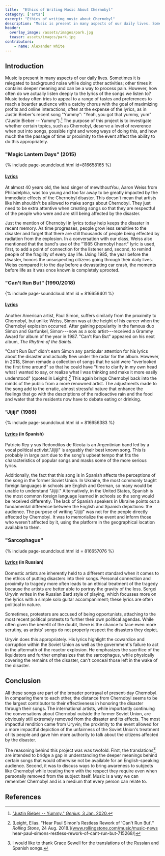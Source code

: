 ```yaml
---
title:  "Ethics of Writing Music About Chernobyl"
category: ['arts']
excerpt: "Ethics of writing music about Chernobyl"
description: "Music is present in many aspects of our daily lives. Sometimes it is relegated to background noise while doing other activities; other times it contains deeper meaning and can be a way to process pain."
header:
  overlay_image: /assets/images/park.jpg
  teaser: assets/images/park.jpg
contributors:
    - name: Alexander White
---
```



<!-- Soundcloud site https://soundcloud.com/alexander-white-758616380/tracks -->

## Introduction

Music is present in many aspects of our daily lives. Sometimes it is
relegated to background noise while doing other activities; other times
it contains deeper meaning and can be a way to process pain. However,
how often do we actually listen deeply to the lyrics of the songs we
listen to? Music today often tries to appeal to a range of tastes and
preferences to reach a boarder audience with a catchy chorus with the
goal of maximizing profits and online interactions, often at the expense
of the lyrics, as in Justin Bieber's recent song "Yummy": "Yeah, you got
that yummy, yum" ("Justin Bieber -- Yummy").[^1] The purpose of this project
is to investigate whether certain topics, such as Chernobyl, deserve a
level of reverence when put into songs, possible right and wrong ways of
doing this, and how much the the passage of time or proximity to the
event affect the ability to do this appropriately.

### "Magic Lantern Days" (2015)

{% include page-soundcloud.html id=816658165 %}

#### [Lyrics](https://genius.com/Mewithoutyou-magic-lantern-days-annotated)

At almost 40 years old, the lead singer of mewithoutYou, Aaron Weiss
from Philadelphia, was too young and too far away to be greatly impacted
by the immediate effects of the Chernobyl disaster. This doesn't mean
that artists like him shouldn't be allowed to make songs about
Chernobyl. They just need to be extra attentive when creating songs so
that they are respectful of the people who were and are still being
affected by the disaster.

Just the mention of Chernobyl in lyrics today help keeps the disaster in
recent memory. As time progresses, people grow less sensitive to the
disaster and forget that there are still thousands of people being
effected by radiation from the explosion. In a conversation with our
class, Weiss also mentioned that the band's use of the "1985 Chernobyl
heart" lyric is used, first, to add a point of connection for the
listener and, second, to remind people of the fragility of every day
life. Using 1985, the year before the disaster, honors the unsuspecting
citizens going through their daily lives. Weiss compared it to the day
before a devastating car crash, the moments before life as it was once
known is completely uprooted.

### "Can't Run But" (1990/2018)

{% include page-soundcloud.html id = 816659401 %}

#### [Lyrics](https://genius.com/Paul-simon-cant-run-but-2018-lyrics)

Another American artist, Paul Simon, suffers similarly from the
proximity to Chernobyl, but unlike Weiss, Simon was at the height of his
career when the Chernobyl explosion occurred. After gaining popularity
in the famous duo Simon and Garfunkel, Simon---now as a solo
artist---received a Grammy Award for album of the year in 1987. "Can't
Run But" appeared on his next album, *The Rhythm of the Saints*.

"Can't Run But" didn't earn Simon any particular attention for his
lyrics about the disaster and actually flew under the radar for the
album. However, in 2018, Simon remade a collection of songs that he said
were "overlooked the first time around" so that he could have "time to
clarify in my own head what I wanted to say, or realize what I was
thinking and make it more easily understood" (quoted in Leight).[^2] This
again brings Chernobyl back into the minds of the public from a more
renowned artist. The adjustments made to the song add to the erratic,
almost stressful nature that enhance the feelings that go with the
descriptions of the radioactive rain and the food and water that the
residents now have to debate eating or drinking.

### "Jijiji" (1986)

{% include page-soundcloud.html id = 816656383 %}

#### [Lyrics](https://genius.com/Patricio-rey-y-sus-redonditos-de-ricota-jijiji-lyrics) (in Spanish)


Patricio Rey y sus Redonditos de Ricota is an Argentinian band led by a
vocal political activist."Jijiji" is arguably their best known song.
This is probably in large part due to the song's upbeat tempo that fits
the characteristics of popular songs and masks some of the more serious
lyrics.

Additionally, the fact that this song is in Spanish affects the
perceptions of the song in the former Soviet Union. In Ukraine, the most
commonly taught foreign languages in schools are English and German, so
many would be unable to understand "Jijiji." Alternatively, in the
United States, Spanish is the most common foreign language learned in
schools so the song would be received differently. The lack of Spanish
speakers in Ukraine points out a fundamental difference between the
English and Spanish depictions: the audience. The purpose of writing
"Jijiji" was not for the people directly affected by Chernobyl. It was
to memorialize the event and inform those who weren't affected by it,
using the platform in the geographical location available to them.

### "Sarcophagus"

{% include page-soundcloud.html id = 816657076 %}

#### [Lyrics](http://pripyat.com/literature-and-art/bardy-chernobylya-suryvin.html) (in Russian)

Domestic artists are inherently held to a different standard when it
comes to the ethics of putting disasters into their songs. Personal
connection and proximity to tragedy more often leads to an ethical
treatment of the tragedy because the artists are better able to portray
the gravity of the loss. Sergei Uryvin writes in the Russian Bard style
of playing, which focusses more on the lyrics with a simple solo guitar
accompaniment; these lyrics are often political in nature.

Sometimes, protesters are accused of being opportunists, attaching to
the most recent political protests to further their own political
agendas. While often given the benefit of the doubt, there is the chance
to face even more scrutiny, as artists' songs do not properly respect
the disasters they depict.

Uryvin does this appropriately. His lyrics highlight the cowardice and
corruption within the Soviet Union as well as the government's failure
to act in the aftermath of the reactor explosion. He emphasizes the
sacrifice of the liquidators and further emphasizes that the
sarcophagus, while physically covering the remains of the disaster,
can't conceal those left in the wake of the disaster.

## Conclusion

All these songs are part of the broader portrayal of present-day
Chernobyl. In comparing them to each other, the distance from Chernobyl
seems to be the largest contributor to their effectiveness in honoring
the disaster through their songs. The international artists, while
importantly continuing the conversations about Chernobyl outside the
former Soviet Union, are obviously still extremely removed from the
disaster and its effects. The most impactful rendition came from Uryvin;
the proximity to the event allowed for a more impactful depiction of the
unfairness of the Soviet Union's treatment of its people and gave him
more authority to talk about the citizens affected by the disaster.

The reasoning behind this project was was twofold. First, the
translations[^3] are intended to bridge a gap in understanding the
deeper meanings behind certain songs that would otherwise not be
available for an English-speaking audience. Second, it was to discuss
ways to bring awareness to subjects like Chernobyl while treating them
with the respect they require even when personally removed from the
subject itself. Music is a way we can remember Chernobyl and is a medium
that every person can relate to.

## References

[^1]: ["Justin Bieber -- Yummy." *Genius*, 3 Jan. 2020.](https://genius.com/Justin-bieber-yummy-lyrics)
[^2]: [Leight, Elias. "Hear Paul Simon's Restless Rework of  'Can't Run But'." *Rolling Stone*, 24 Aug. 2018.](www.rollingstone.com/music/music-news hear-paul-simons-restless-rework-of-cant-run-but-715268/)
[^3]: I would like to thank Grace Sewell for the translations of the Russian and Spanish songs.
